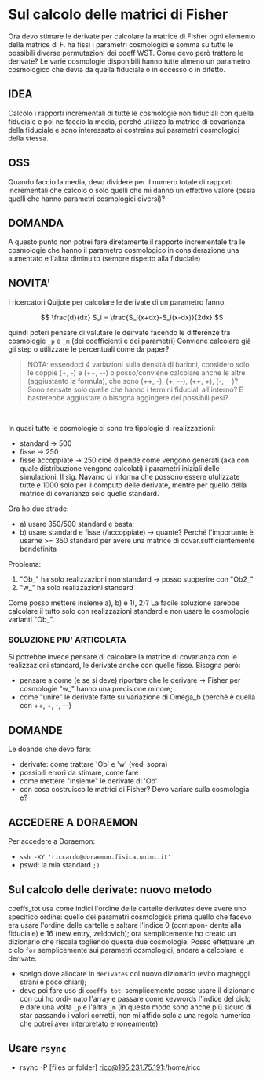 # Sul calcolo delle matrici di Fisher

Ora devo stimare le derivate per calcolare la matrice di Fisher
ogni elemento della matrice di F. ha fissi i parametri cosmologici e somma su
tutte le possibili diverse permutazioni dei coeff WST.
Come devo però trattare le derivate? Le varie cosmologie disponibili hanno tutte
almeno un parametro cosmologico che devia da quella fiduciale o in eccesso o in
difetto.

## IDEA

Calcolo i rapporti incrementali di tutte le cosmologie non fiduciali con
quella fiduciale e poi ne faccio la media, perché utilizzo la matrice di
covarianza della fiduciale e sono interessato ai costrains sui parametri
cosmologici della stessa.

## OSS

Quando faccio la media, devo dividere per il numero totale di rapporti
incrementali che calcolo o solo quelli che mi danno un effettivo valore (ossia
quelli che hanno parametri cosmologici diversi)?

## DOMANDA

A questo punto non potrei fare diretamente il rapporto incrementale
tra le cosmologie che hanno il parametro cosmologico in considerazione una
aumentato e l'altra diminuito (sempre rispetto alla fiduciale)

## NOVITA'

I ricercatori Quijote per calcolare le derivate di un parametro fanno:

$$ \frac{d}{dx} S_i = \frac{S_i(x+dx)-S_i(x-dx)}{2dx} $$

quindi poteri pensare di valutare le deirvate facendo le differenze tra
cosmologie `_p` e `_m` (dei coefficienti e dei parametri)
Conviene calcolare già gli step o utilizzare le percentuali come da paper?

> NOTA: essendoci 4 variazioni sulla densità di barioni, considero solo le coppie 
(+, -) e (++, --) o posso/conviene calcolare anche le altre (aggiustanto la formula),
che sono (++, -), (+, --), (++, +), (-, --)?
Sono sensate solo quelle che hanno i termini fiduciali all'interno? E basterebbe
aggiustare o bisogna aggingere dei possibili pesi?

</br>

In quasi tutte le cosmologie ci sono tre tipologie di realizzazioni:

- standard -> 500
- fisse -> 250
- fisse accoppiate -> 250
cioè dipende come vengono generati (aka con quale distribuzione vengono calcolati) i
parametri iniziali delle simulazioni.
Il sig. Navarro ci informa che possono essere utulizzate tutte e 1000 solo per il
computo delle derivate, mentre per quello della matrice di covarianza solo quelle standard.

Ora ho due strade:

- a) usare 350/500 standard e basta;
- b) usare standard e fisse (/accoppiate) -> quante? Perché l'importante è usarne >= 350 standard
    per avere una matrice di covar.sufficientemente bendefinita

Problema:

1. "Ob_" ha solo realizzazioni non standard -> posso supperire con "Ob2_"
2. "w_" ha solo realizzazioni standard

Come posso mettere insieme a), b) e 1), 2)?
La facile soluzione sarebbe calcolare il tutto solo con realizzazioni standard e non usare
le cosmologie varianti "Ob_".

### SOLUZIONE PIU' ARTICOLATA

Si potrebbe invece pensare di calcolare la matrice di covarianza con le realizzazioni standard,
le derivate anche con quelle fisse.
Bisogna però:

- pensare a come (e se si deve) riportare che le derivare -> Fisher per cosmologie "w_"
hanno una precisione minore;
- come "unire" le derivate fatte su variazione di Omega_b (perché è quella con ++, +, -, --)

## DOMANDE

Le doande che devo fare:

- derivate: come trattare 'Ob' e 'w' (vedi sopra)
- possibili errori da stimare, come fare
- come mettere "insieme" le derivate di 'Ob'
- con cosa costruisco le matrici di Fisher? Devo variare sulla cosmologia e?

## ACCEDERE A DORAEMON

Per accedere a Doraemon:

- `ssh -XY 'riccardo@doraemon.fisica.unimi.it'`
- pswd: la mia standard `;)`

## Sul calcolo delle derivate: nuovo metodo

coeffs_tot usa come indici l'ordine delle cartelle
derivates deve avere uno specifico ordine: quello dei parametri cosmologici:
prima quello che facevo era usare l'ordine delle cartelle e saltare l'indice 0 (corrispon-
dente alla fiduciale) e 16 (new entry, zeldovich); ora semplicemente ho creato un dizionario
che riscala togliendo queste due cosmologie.
Posso effettuare un ciclo `for` semplicemente sui parametri cosmologici, andare a calcolare
le derivate:

- scelgo dove allocare in `derivates` col nuovo dizionario (evito magheggi strani e poco
  chiari);
- devo poi fare uso di `coeffs_tot`: semplicemente posso usare il dizionario con cui ho ordi-
  nato l'array e passare come keywords l'indice del ciclo e dare una volta `_p` e l'altra `_m`
  (in questo modo sono anche più sicuro di star passando i valori corretti, non mi affido
  solo a una regola numerica che potrei aver interpretato erroneamente)

## Usare `rsync`

- rsync -P [files or folder] ricc@195.231.75.191:/home/ricc
